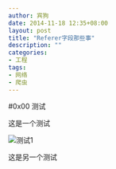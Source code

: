 ```yaml
---
author: 宾狗
date: 2014-11-18 12:35+08:00
layout: post
title: "Referer字段那些事"
description: ""
categories:
- 工程
tags:
- 网络
- 爬虫
---
```

#0x00 测试


<script>
/**
 * @Project: ReferrerKiller.
 * @Licence: The MIT License.
 * @Author: Juan Pablo Guereca.
 * @Description: Crossbrowser referrer killing solution.
 * 		It's a hack that prevents the browser of sending the http referrer in the following cases:
 * 			- Link: You can have a link in your website being sure that the destiny won't know about your site.
 * 			- Image: You can display an image from another site being sure the other site won't know your website is displaying it.
 * 	Other interesting use is displaying an image without blocking the rest of the content, this way in case the image fails
 * it allows the rest of the page to load normally.
 * 		Uses:
 * 			- Load static content in parallel.
 * 			- Provide privacy to your web users.
 * 			- Saving bandwidth, considering you safe the extra bytes of the http referrer.
 * 		Abuses:
 * 			- Stilling bandwidth, using some other site contents (hotlinking, http://en.wikipedia.org/wiki/Inline_linking).
 * @Compatibility:
 * 		It's been tested successfully on:
 * 			- Chrome 24.
 * 			- Firefox 15.
 * 			- Safari 6.
 * 			- Opera 12: it sends the referrer in the case of anchors if the target is an iframe, not if it opens in other window
 * 				or the same one, for images it never sends the referrer even without using the hack.
 * 			- IE 6, 7, 8.
 * 			- IE 9: it works for images but not links, that's why in that oogle's url redirection is used for this browser, in this case
 * 					there is an intermediate page.
 * @Interface:
 * 		- ReferrerKiller.linkHtml(url, [innerHtml], [anchorParams], [iframeAttributes]). Returns a string.
 * 		- ReferrerKiller.linkNode(url, [innerHtml], [anchorParams], [iframeAttributes]). Returns an Html Node.
 * 		- ReferrerKiller.imageHtml(url, [imgParams], [iframeAttributes]). Returns a string.
 * 		- ReferrerKiller.imageNode(url, [imgParams], [iframeAttributes]). Returns an Html Node.
 */

/**
 * @module ReferrerKiller
 */
var ReferrerKiller = (function () {
	var URL_REDIRECTION = "https://www.google.com/url?q=", // You can use another service if you use https protocol no referrer will be sent.
		PUB = {},
		IE_GT_8 = (function () {
				/*- Detecting if it's IE greater than 8 -*/
				var trident,
					match = navigator.userAgent.match(/Trident\/(\d)+/);
				if (null === match) {
					return false;
				}
				trident = parseInt(match[1], 10);
				if (isNaN(trident)) {
					return false;
				}
				return trident > 4;
		})();

	/**
	 * Escapes double quotes in a string.
	 *
	 * @private
	 * @param {string} str
	 * @return {string}
	 */
	function escapeDoubleQuotes(str) {
		return str.split('"').join('\\"');
	}
	
	/**
	 * Given a html string returns an html node.
	 *
	 * @private
	 * @param {string} html
	 * @return {Node}
	 */
	function htmlToNode(html) {
		var container = document.createElement('div');
		container.innerHTML = html;
		return container.firstChild;
	}
	
	/**
	 * Converts object to html attributes string.
	 *
	 * @private
	 * @param {object} obj
	 * @return {string}
	 */
	function objectToHtmlAttributes(obj) {
		var attributes = [],
			value;
		for (var name in obj) {
			value = obj[name];
			attributes.push(name + '="' + escapeDoubleQuotes(value) + '"');
		}
		return attributes.join(' ');
	}

	/**
	 * It applies the hack to kill the referrer to some html.
	 *
	 * @public
	 * @param {string} html.
	 * @param {object} [iframeAttributes]
	 * @return {string} html.
	 */
	function htmlString(html, iframeAttributes) {
		var iframeAttributes  = iframeAttributes || {},
			defaultStyles = 'border:none; overflow:hidden; ',
			id;
		/*-- Setting default styles and letting the option to add more or overwrite them --*/
		if ('style' in iframeAttributes) {
			iframeAttributes.style =  defaultStyles + iframeAttributes.style;
		} else {
			iframeAttributes.style = defaultStyles;
		}
		id = '__referrer_killer_' + (new Date).getTime() + Math.floor(Math.random()*9999);
		/*-- Returning html with the hack wrapper --*/
		return '<iframe \
				style="border 1px solid #ff0000" \
				scrolling="no" \
				frameborder="no" \
				allowtransparency="true" ' +
			/*-- Adding style attribute --*/
			objectToHtmlAttributes( iframeAttributes ) +
			'id="' + id + '" ' +
			'	src="javascript:\'\
			<!doctype html>\
			<html>\
			<head>\
			<meta charset=\\\'utf-8\\\'>\
			<style>*{margin:0;padding:0;border:0;}</style>\
			</head>' +
			/*-- Function to adapt iframe's size to content's size --*/
			'<script>\
				 function resizeWindow() {\
					var elems  = document.getElementsByTagName(\\\'*\\\'),\
						width  = 0,\
						height = 0,\
						first  = document.body.firstChild,\
						elem;\
					if (first.offsetHeight && first.offsetWidth) {\
						width = first.offsetWidth;\
						height = first.offsetHeight;\
					} else {\
						for (var i in elems) {\
											elem = elems[i];\
											if (!elem.offsetWidth) {\
												continue;\
											}\
											width  = Math.max(elem.offsetWidth, width);\
											height = Math.max(elem.offsetHeight, height);\
						}\
					}\
					var ifr = parent.document.getElementById(\\\'' + id + '\\\');\
					ifr.height = height;\
					ifr.width  = width;\
				}\
			</script>' +
			'<body onload=\\\'resizeWindow()\\\'>\' + decodeURIComponent(\'' +
			/*-- Content --*/
			encodeURIComponent(html) +
		'\') +\'</body></html>\'"></iframe>';
	}

	/*-- Public interface --*/

	/**
	 * It creates a link without referrer.
	 *
	 * @public
	 * @param {string} url
	 * @param {string} innerHTML
	 * @param {object} [anchorParams]
	 * @param {object} [iframeAttributes]
	 * @return {string} html
	 */
	function linkHtml(url, innerHTML, anchorParams, iframeAttributes) {
		var html,
			urlRedirection = '';
		innerHTML = innerHTML || false;
		/*-- If there is no innerHTML use the url as innerHTML --*/
		if (!innerHTML) {
			innerHTML = url;
		}
		anchorParams = anchorParams || {};
		/*-- Making sure there is a target attribute and the value isn't '_self' --*/
		if (!('target' in anchorParams) || '_self' === anchorParams.target) {
			/*-- Converting _self to _top else it would open in the iframe container --*/
			anchorParams.target = '_top';
		}
		if (IE_GT_8) {
			urlRedirection = URL_REDIRECTION;
		}
		html = '<a rel="noreferrer" href="' + urlRedirection + escapeDoubleQuotes(url) + '" ' + objectToHtmlAttributes(anchorParams) + '>' + innerHTML + '</a>';
		return htmlString(html, iframeAttributes);
	}
	PUB.linkHtml = linkHtml;
	
	/**
	 * It creates a link without referrer.
	 *
	 * @public
	 * @param {String} url
	 * @param {String} innerHTML
	 * @param {Object} [anchorParams]
	 * @param {object} [iframeAttributes]
	 * @return {Node}
	 */
	function linkNode(url, innerHTML, anchorParams, iframeAttributes) {
		return htmlToNode(linkHtml(url, innerHTML, anchorParams, iframeAttributes));
	}
	PUB.linkNode = linkNode;
	
	/**
	 * It displays an image without sending the referrer.
	 *
	 * @public
	 * @param {String} url
	 * @param {Object} [imgAttributesParam]
	 * @return {String} html
	 */
	function imageHtml(url, imgAttributesParam) {
		var imgAttributes = imgAttributesParam || {},
		/*-- Making sure this styles are applyed in the image but let the possibility to overwrite them --*/
			defaultStyles = 'border:none; margin: 0; padding: 0';
		if ('style' in imgAttributes) {
			imgAttributes.style = defaultStyles + imgAttributes.style;
		} else {
			imgAttributes.style = defaultStyles;
		}
		return htmlString('<img src="' + escapeDoubleQuotes(url) + '" ' + objectToHtmlAttributes(imgAttributes) + '/>');
	}
	PUB.imageHtml = imageHtml;
	
	/**
	 * It displays an image without sending the referrer.
	 *
	 * @public
	 * @param {string} url
	 * @param {object} [imgParams]
	 * @return {Node}
	 */
	function imageNode(url, imgParams) {
		return htmlToNode(imageHtml(url, imgParams));
	}
	PUB.imageNode = imageNode;

	/*-- Exposing the module interface --*/
	return PUB;
})();

</script>

这是一个测试

![测试1](http://a.hiphotos.bdimg.com/wisegame/pic/item/9e1f4134970a304edd48ccfdd2c8a786c9175c4b.jpg)


这是另一个测试

<div id="noreferer">
</div>

<script>
document.getElementById('noreferer').innerHTML = ReferrerKiller.imageHtml('http://a.hiphotos.bdimg.com/wisegame/pic/item/9e1f4134970a304edd48ccfdd2c8a786c9175c4b.jpg');
</script>
